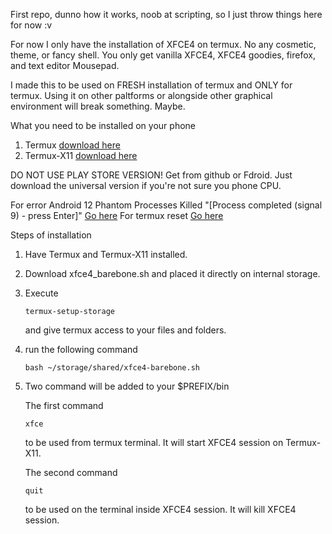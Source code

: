 First repo, dunno how it works, noob at scripting, so I just throw things here for now :v 

For now I only have the installation of XFCE4 on termux. No any cosmetic, theme, or fancy shell. You only get vanilla XFCE4, XFCE4 goodies, firefox, and text editor Mousepad.

I made this to be used on FRESH installation of termux and ONLY for termux. 
Using it on other paltforms or alongside other graphical environment will break something. Maybe.

What you need to be installed on your phone
1. Termux [download here](https://github.com/termux/termux-app/releases/tag/v0.118.1)
2. Termux-X11 [download here](https://github.com/termux/termux-x11/releases/tag/nightly)

DO NOT USE PLAY STORE VERSION! Get from github or Fdroid. Just download the universal version if you're not sure you phone CPU.

For error  Android 12 Phantom Processes Killed "[Process completed (signal 9) - press Enter]" [Go here](https://github.com/termux/termux-app/issues/2366)
For termux reset [Go here](https://github.com/termux/termux-app/issues/3643)

Steps of installation

1. Have Termux and Termux-X11 installed.
2. Download xfce4_barebone.sh and placed it directly on internal storage.
3. Execute
   ```
   termux-setup-storage
   ```
   and give termux access to your files and folders.
4. run the following command
   ```
   bash ~/storage/shared/xfce4-barebone.sh
   ```
5.  Two command will be added to your $PREFIX/bin

    The first command
    ```
    xfce
    ```
    to be used from termux terminal. It will start XFCE4 session on Termux-X11.

    The second command
    ```
    quit
    ```
    to be used on the terminal inside XFCE4 session. It will kill XFCE4 session.
    
